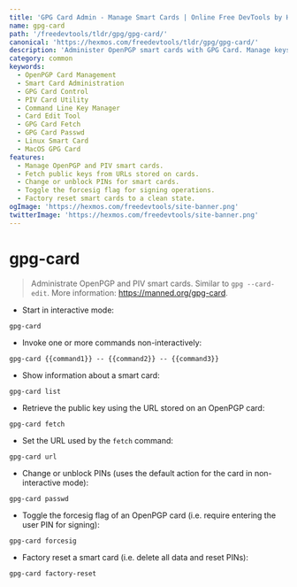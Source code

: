 ```yaml
---
title: 'GPG Card Admin - Manage Smart Cards | Online Free DevTools by Hexmos'
name: gpg-card
path: '/freedevtools/tldr/gpg/gpg-card/'
canonical: 'https://hexmos.com/freedevtools/tldr/gpg/gpg-card/'
description: 'Administer OpenPGP smart cards with GPG Card. Manage keys, URLs, and PINs directly from the command line. Free online tool, no registration required.'
category: common
keywords:
  - OpenPGP Card Management
  - Smart Card Administration
  - GPG Card Control
  - PIV Card Utility
  - Command Line Key Manager
  - Card Edit Tool
  - GPG Card Fetch
  - GPG Card Passwd
  - Linux Smart Card
  - MacOS GPG Card
features:
  - Manage OpenPGP and PIV smart cards.
  - Fetch public keys from URLs stored on cards.
  - Change or unblock PINs for smart cards.
  - Toggle the forcesig flag for signing operations.
  - Factory reset smart cards to a clean state.
ogImage: 'https://hexmos.com/freedevtools/site-banner.png'
twitterImage: 'https://hexmos.com/freedevtools/site-banner.png'
---
```


# gpg-card

> Administrate OpenPGP and PIV smart cards.
> Similar to `gpg --card-edit`.
> More information: <https://manned.org/gpg-card>.

- Start in interactive mode:

`gpg-card`

- Invoke one or more commands non-interactively:

`gpg-card {{command1}} -- {{command2}} -- {{command3}}`

- Show information about a smart card:

`gpg-card list`

- Retrieve the public key using the URL stored on an OpenPGP card:

`gpg-card fetch`

- Set the URL used by the `fetch` command:

`gpg-card url`

- Change or unblock PINs (uses the default action for the card in non-interactive mode):

`gpg-card passwd`

- Toggle the forcesig flag of an OpenPGP card (i.e. require entering the user PIN for signing):

`gpg-card forcesig`

- Factory reset a smart card (i.e. delete all data and reset PINs):

`gpg-card factory-reset`

